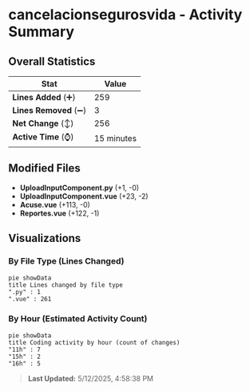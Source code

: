 # cancelacionsegurosvida - Activity Summary 

## Overall Statistics

| Stat                   | Value                                                             |
| ---------------------- | ----------------------------------------------------------------- |
| **Lines Added** (➕)   | 259                                          |
| **Lines Removed** (➖) | 3                                        |
| **Net Change** (↕)    | 256                |
| **Active Time** (⌚)   | 15 minutes |


## Modified Files
- **UploadInputComponent.py** (+1, -0)
- **UploadInputComponent.vue** (+23, -2)
- **Acuse.vue** (+113, -0)
- **Reportes.vue** (+122, -1)

## Visualizations

### By File Type (Lines Changed)

```mermaid
pie showData
title Lines changed by file type
".py" : 1
".vue" : 261
```

### By Hour (Estimated Activity Count)

```mermaid
pie showData
title Coding activity by hour (count of changes)
"11h" : 7
"15h" : 2
"16h" : 5
```


> **Last Updated:** 5/12/2025, 4:58:38 PM